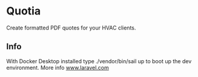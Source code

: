 # Quotia #
Create formatted PDF quotes for your HVAC clients.

<p align="center">


## Info

With Docker Desktop installed type ./vendor/bin/sail up to boot up the dev environment. More info www.laravel.com
